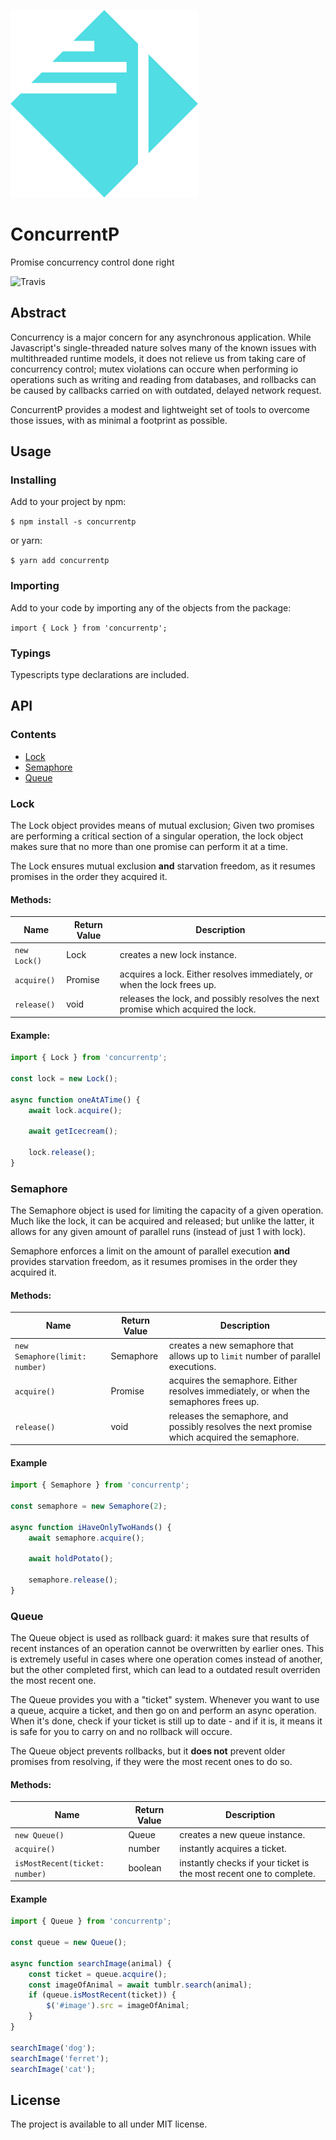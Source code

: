 ![Logo](logo.svg)
# ConcurrentP
Promise concurrency control done right

![Travis](https://img.shields.io/travis/illBeRoy/concurrentp.svg?style=flat-square)


## Abstract
Concurrency is a major concern for any asynchronous application. While Javascript's single-threaded nature solves many of the known issues with multithreaded runtime models, it does not relieve us from taking care of concurrency control; mutex violations can occure when performing io operations such as writing and reading from databases, and rollbacks can be caused by callbacks carried on with outdated, delayed network request.

ConcurrentP provides a modest and lightweight set of tools to overcome those issues, with as minimal a footprint as possible.

## Usage
### Installing
Add to your project by npm:

`$ npm install -s concurrentp`

or yarn:

`$ yarn add concurrentp`

### Importing
Add to your code by importing any of the objects from the package:

`import { Lock } from 'concurrentp';`

### Typings
Typescripts type declarations are included.

## API
### Contents
* [Lock](#lock)
* [Semaphore](#semaphore)
* [Queue](#queue)

### Lock
The Lock object provides means of mutual exclusion; Given two promises are performing a critical section of a singular operation, the lock object makes sure that no more than one promise can perform it at a time.

The Lock ensures mutual exclusion **and** starvation freedom, as it resumes promises in the order they acquired it.

#### Methods:
| Name | Return Value | Description |
|------|--------------|-------------|
| `new Lock()` | Lock | creates a new lock instance. |
| `acquire()` | Promise<void> | acquires a lock. Either resolves immediately, or when the lock frees up. |
| `release()` | void | releases the lock, and possibly resolves the next promise which acquired the lock. |

#### Example:
```javascript
import { Lock } from 'concurrentp';

const lock = new Lock();

async function oneAtATime() {
	await lock.acquire();

	await getIcecream();
	
	lock.release();
}
```

### Semaphore
The Semaphore object is used for limiting the capacity of a given operation. Much like the lock, it can be acquired and released; but unlike the latter, it allows for any given amount of parallel runs (instead of just 1 with lock).

Semaphore enforces a limit on the amount of parallel execution **and** provides starvation freedom, as it resumes promises in the order they acquired it.

#### Methods:
| Name | Return Value | Description |
|------|--------------|-------------|
| `new Semaphore(limit: number)` | Semaphore | creates a new semaphore that allows up to `limit` number of parallel executions. |
| `acquire()` | Promise<void> | acquires the semaphore. Either resolves immediately, or when the semaphores frees up. |
| `release()` | void | releases the semaphore, and possibly resolves the next promise which acquired the semaphore. |

#### Example
```javascript
import { Semaphore } from 'concurrentp';

const semaphore = new Semaphore(2);

async function iHaveOnlyTwoHands() {
	await semaphore.acquire();

	await holdPotato();
	
	semaphore.release();
}
```

### Queue
The Queue object is used as rollback guard: it makes sure that results of recent instances of an operation cannot be overwritten by earlier ones. This is extremely useful in cases where one operation comes instead of another, but the other completed first, which can lead to a outdated result overriden the most recent one.

The Queue provides you with a "ticket" system. Whenever you want to use a queue, acquire a ticket, and then go on and perform an async operation. When it's done, check if your ticket is still up to date - and if it is, it means it is safe for you to carry on and no rollback will occure.

The Queue object prevents rollbacks, but it **does not** prevent older promises from resolving, if they were the most recent ones to do so.

#### Methods:
| Name | Return Value | Description |
|------|--------------|-------------|
| `new Queue()` | Queue  | creates a new queue instance. |
| `acquire()`   | number | instantly acquires a ticket.  |
| `isMostRecent(ticket: number)` | boolean | instantly checks if your ticket is the most recent one to complete. |

#### Example
```javascript
import { Queue } from 'concurrentp';

const queue = new Queue();

async function searchImage(animal) {
	const ticket = queue.acquire();
	const imageOfAnimal = await tumblr.search(animal);
	if (queue.isMostRecent(ticket)) {
		$('#image').src = imageOfAnimal;
	}
}

searchImage('dog');
searchImage('ferret');
searchImage('cat');
```

## License
The project is available to all under MIT license.